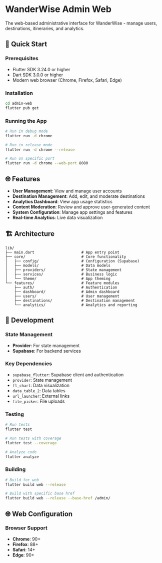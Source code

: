 # WanderWise Admin Web

The web-based administrative interface for WanderWise - manage users, destinations, itineraries, and analytics.

## 🚀 Quick Start

### Prerequisites
- Flutter SDK 3.24.0 or higher
- Dart SDK 3.0.0 or higher
- Modern web browser (Chrome, Firefox, Safari, Edge)

### Installation
```bash
cd admin-web
flutter pub get
```

### Running the App
```bash
# Run in debug mode
flutter run -d chrome

# Run in release mode
flutter run -d chrome --release

# Run on specific port
flutter run -d chrome --web-port 8080
```

## 🌐 Features

- **User Management**: View and manage user accounts
- **Destination Management**: Add, edit, and moderate destinations
- **Analytics Dashboard**: View app usage statistics
- **Content Moderation**: Review and approve user-generated content
- **System Configuration**: Manage app settings and features
- **Real-time Analytics**: Live data visualization

## 🏗️ Architecture

```
lib/
├── main.dart                     # App entry point
├── core/                         # Core functionality
│   ├── config/                   # Configuration (Supabase)
│   ├── models/                   # Data models
│   ├── providers/                # State management
│   ├── services/                 # Business logic
│   └── theme/                    # App theming
└── features/                     # Feature modules
    ├── auth/                     # Authentication
    ├── dashboard/                # Admin dashboard
    ├── users/                    # User management
    ├── destinations/             # Destination management
    └── analytics/                # Analytics and reporting
```

## 🔧 Development

### State Management
- **Provider**: For state management
- **Supabase**: For backend services

### Key Dependencies
- `supabase_flutter`: Supabase client and authentication
- `provider`: State management
- `fl_chart`: Data visualization
- `data_table_2`: Data tables
- `url_launcher`: External links
- `file_picker`: File uploads

### Testing
```bash
# Run tests
flutter test

# Run tests with coverage
flutter test --coverage

# Analyze code
flutter analyze
```

### Building
```bash
# Build for web
flutter build web --release

# Build with specific base href
flutter build web --release --base-href /admin/
```

## 🌐 Web Configuration

### Browser Support
- **Chrome**: 90+
- **Firefox**: 88+
- **Safari**: 14+
- **Edge**: 90+ 